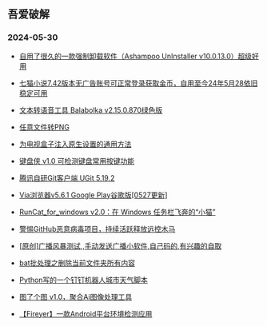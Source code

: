 ## 吾爱破解 
### 2024-05-30

+ [自用了很久的一款强制卸载软件（Ashampoo UnInstaller v10.0.13.0）超级好用](https://www.52pojie.cn/thread-1929162-1-1.html)

+ [七猫小说7.42版本无广告账号可正常登录获取金币，自用至今24年5月28依旧稳定可用](https://www.52pojie.cn/thread-1929170-1-1.html)

+ [文本转语音工具 Balabolka v2.15.0.870绿色版](https://www.52pojie.cn/thread-1929099-1-1.html)

+ [任意文件转PNG](https://www.52pojie.cn/thread-1929013-1-1.html)

+ [为电视盒子注入原生设置的通用方法](https://www.52pojie.cn/thread-1928986-1-1.html)

+ [键盘侠 v1.0 可检测键盘常用按键功能](https://www.52pojie.cn/thread-1929165-1-1.html)

+ [腾讯自研Git客户端  UGit 5.19.2](https://www.52pojie.cn/thread-1929189-1-1.html)

+ [Via浏览器v5.6.1 Google Play谷歌版[0527更新]](https://www.52pojie.cn/thread-1928943-1-1.html)

+ [RunCat_for_windows v2.0：在 Windows 任务栏飞奔的“小猫”](https://www.52pojie.cn/thread-1928906-1-1.html)

+ [警惕GitHub恶意病毒项目，持续活跃释放远控木马](https://www.52pojie.cn/thread-1929035-1-1.html)

+ [[原创]广播风暴测试,,手动发送广播小软件,自己码的,有兴趣的自取](https://www.52pojie.cn/thread-1928946-1-1.html)

+ [bat批处理之删除当前文件夹所有内容](https://www.52pojie.cn/thread-1928970-1-1.html)

+ [Python写的一个钉钉机器人城市天气脚本](https://www.52pojie.cn/thread-1929114-1-1.html)

+ [图了个图 v1.0，聚合Ai图像处理工具](https://www.52pojie.cn/thread-1929167-1-1.html)

+ [【Fireyer】一款Android平台环境检测应用](https://www.52pojie.cn/thread-1928962-1-1.html)

